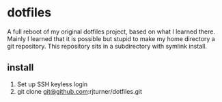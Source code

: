 dotfiles
========

A full reboot of my original dotfiles project, based on what I learned there.
Mainly I learned that it is possible but stupid to make my home directory a git
repository. This repository sits in a subdirectory with symlink install.

install
-------

1. Set up SSH keyless login
2. git clone git@github.com:rjturner/dotfiles.git
